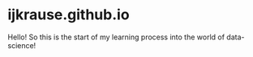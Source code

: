 # ijkrause.github.io

Hello! So this is the start of my learning process into the world of data-science!

